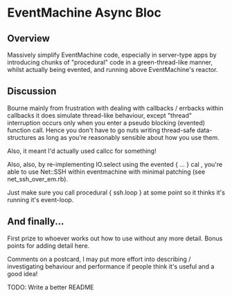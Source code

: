 EventMachine Async Bloc 
=======================

Overview
--------

Massively simplify EventMachine code, especially in server-type apps by introducing
chunks of "procedural" code in a green-thread-like manner, whilst actually being
evented, and running above EventMachine's reactor.

Discussion
----------

Bourne mainly from frustration with dealing with callbacks / errbacks within callbacks
it does simulate thread-like behaviour, except "thread" interruption occurs only when
you enter a pseudo blocking (evented) function call. Hence you don't have to go nuts
writing thread-safe data-structures as long as you're reasonably sensible about how
you use them.

Also, it meant I'd actually used callcc for something!

Also, also, by re-implementing IO.select using the evented { ... } cal , you're able to use 
Net::SSH within eventmachine with minimal patching (see net_ssh_over_em.rb).

Just make sure you call procedural { ssh.loop } at some point so it thinks it's running it's
event-loop.

And finally...
--------------

First prize to whoever works out how to use without any more detail.
Bonus points for adding detail here.

Comments on a postcard, I may put more effort into describing / investigating behaviour and
performance if people think it's useful and a good idea!

TODO: Write a better README



